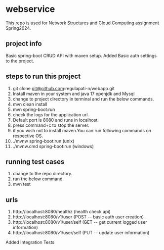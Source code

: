 # webservice
This repo is used for Network Structures and Cloud Computing assignment Spring2024.
## project info
Basic spring-boot CRUD API with maven setup. Added Basic auth settings to the project.
## steps to run this project
1. git clone git@github.com:regulapati-n/webapp.git
2. Install maven in your system and java 17 openjdk and Mysql
3. change to project directory in terminal and run the below commands.
4. mvn clean install
5. mvn spring-boot:run
6. check the logs for the application url.
7. Default port is 8080 and runs in localhost.
8. press command+c to stop the server.
9. if you wish not to install maven.You can run following commands on respective OS.
10. ./mvnw spring-boot:run  (unix)
11. ./mvnw.cmd spring-boot:run  (windows)
## running test cases
1. change to the repo directory.
2. run the below command.
3. mvn test
## urls 
1. http://localhost:8080/healthz (health check api)
2. http://localhost:8080/v1/user (POST -- basic auth user creation)
3. http://localhost:8080/v1/user/self (GET -- get current logged user information)
4. http://localhost:8080/v1/user/self (PUT -- update user information)



Added Integration Tests
